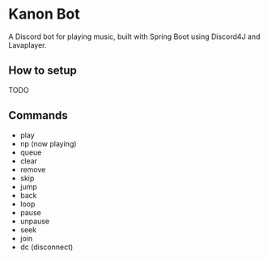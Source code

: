 
# Kanon Bot

A Discord bot for playing music, built with Spring Boot
using Discord4J and Lavaplayer.


## How to setup


TODO



## Commands


- play <song>
- np (now playing)
- queue
- clear
- remove
- skip
- jump
- back
- loop
- pause
- unpause
- seek
- join
- dc (disconnect)

